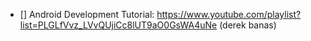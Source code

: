 * [] Android Development Tutorial: https://www.youtube.com/playlist?list=PLGLfVvz_LVvQUjiCc8lUT9aO0GsWA4uNe (derek banas)
